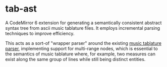 # tab-ast
A CodeMirror 6 extension for generating a semantically consistent abstract syntax tree from ascii music tablature files. It employs incremental parsing techniques to improve efficiency.

This acts as a sort-of "wrapper parser" around the existing [music tablature parser](https://github.com/tab-edit/parser-tablature), implementing support for multi-range nodes, which is essential to the semantics of music tablature where, for example, two measures can exist along the same group of lines while still being distinct entities.
